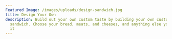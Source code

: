```yaml
---
Featured Image: /images/uploads/design-sandwich.jpg
title: Design Your Own
description: Build out your own custom taste by building your own custom
  sandwich. Choose your bread, meats, and cheeses, and anything else you want on
  it
---
```

